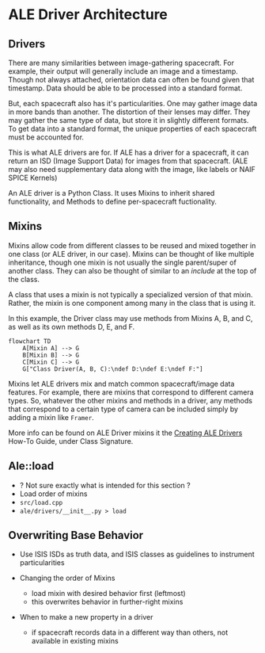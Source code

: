 # ALE Driver Architecture

## Drivers

There are many similarities between image-gathering spacecraft. 
For example, their output will generally include an image and a timestamp. 
Though not always attached, orientation data can often be found given that timestamp. 
Data should be able to be processed into a standard format.

But, each spacecraft also has it's particularities. 
One may gather image data in more bands than another.  The distortion of their lenses may differ. 
They may gather the same type of data, but store it in slightly different formats. 
To get data into a standard format, the unique properties of each spacecraft must be accounted for.

This is what ALE drivers are for.  If ALE has a driver for a spacecraft, 
it can return an ISD (Image Support Data) for images from that spacecraft. 
(ALE may also need supplementary data along with the image, like labels or NAIF SPICE Kernels)

An ALE driver is a Python Class.  It uses Mixins to inherit shared functionality, 
and Methods to define per-spacecraft fuctionality.


## Mixins

Mixins allow code from different classes to be reused and mixed together in one class (or ALE driver, in our case). 
Mixins can be thought of like multiple inheritance, though one mixin is not usually the single parent/super of another class. 
They can also be thought of similar to an *include* at the top of the class. 

A class that uses a mixin is not typically a specialized version of that mixin. 
Rather, the mixin is one component among many in the class that is using it. 

In this example, the Driver class may use methods from Mixins A, B, and C, as well as its own methods D, E, and F.
```mermaid
flowchart TD
    A[Mixin A] --> G
    B[Mixin B] --> G
    C[Mixin C] --> G
    G["Class Driver(A, B, C):\ndef D:\ndef E:\ndef F:"]
```

Mixins let ALE drivers mix and match common spacecraft/image data features.
For example, there are mixins that correspond to different camera types.
So, whatever the other mixins and methods in a driver, 
any methods that correspond to a certain type of camera
can be included simply by adding a mixin like `Framer`.

More info can be found on ALE Driver mixins it the 
[Creating ALE Drivers](../../how-to-guides/ale-developer-guides/creating-ale-drivers/#class-signature) 
How-To Guide, under Class Signature.


## Ale::load

- ? Not sure exactly what is intended for this section ?
- Load order of mixins
- `src/load.cpp`
- `ale/drivers/__init__.py > load`


## Overwriting Base Behavior

- Use ISIS ISDs as truth data, and ISIS classes as guidelines to instrument particularities

- Changing the order of Mixins
  - load mixin with desired behavior first (leftmost)
  - this overwrites behavior in further-right mixins

- When to make a new property in a driver
  - if spacecraft records data in a different way than others, not available in existing mixins